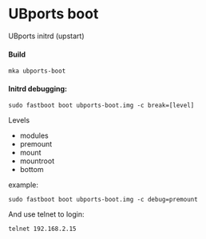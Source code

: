 # UBports boot

UBports initrd (upstart)

#### Build

```
mka ubports-boot
```

#### Initrd debugging:

```
sudo fastboot boot ubports-boot.img -c break=[level]
```

Levels

* modules
* premount
* mount
* mountroot
* bottom

example:

```
sudo fastboot boot ubports-boot.img -c debug=premount
```

And use telnet to login:

```
telnet 192.168.2.15
```
